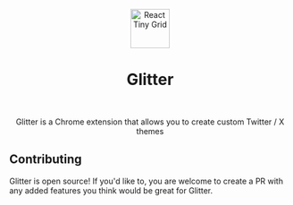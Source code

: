 <p align="center">
  <a href="https://get-glitter.netlify.app">
    <img alt="React Tiny Grid" src="https://get-glitter.netlify.app/media/img/logos/logo--glitter.svg" width="70" />
  </a>
</p>
<h1 align="center" style="border: none;">
  Glitter
</h1>
<br>
<p align="center">
  Glitter is a Chrome extension that allows you to create custom Twitter / X themes
</p>

## Contributing

Glitter is open source! If you'd like to, you are welcome to create a PR with any added features you think would be great for Glitter.
